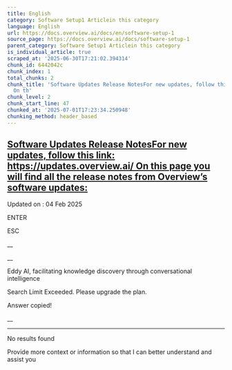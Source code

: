 ```yaml
---
title: English
category: Software Setup1 Articlein this category
language: English
url: https://docs.overview.ai/docs/en/software-setup-1
source_page: https://docs.overview.ai/docs/software-setup-1
parent_category: Software Setup1 Articlein this category
is_individual_article: true
scraped_at: '2025-06-30T17:21:02.394314'
chunk_id: 6442042c
chunk_index: 1
total_chunks: 2
chunk_title: 'Software Updates Release NotesFor new updates, follow this link: https://updates.overview.ai/
  On th'
chunk_level: 2
chunk_start_line: 47
chunked_at: '2025-07-01T17:23:34.250948'
chunking_method: header_based
---
```


## [Software Updates Release NotesFor new updates, follow this link: https://updates.overview.ai/ On this page you will find all the release notes from Overview’s software updates:](/docs/ov80i-software-updates-release-notes)

Updated on : 04 Feb 2025

ENTER

ESC

 __

__

Eddy AI, facilitating knowledge discovery through conversational intelligence

Search Limit Exceeded. Please upgrade the plan.

Answer copied\!

__

__ __

No results found

Provide more context or information so that I can better understand and assist you
